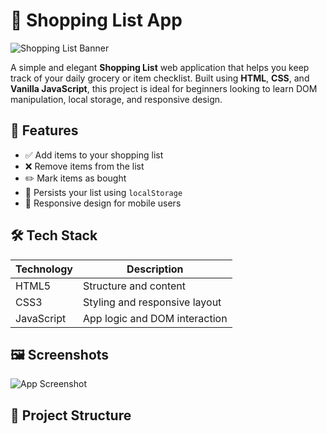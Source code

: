 # 🛒 Shopping List App

![Shopping List Banner](https://images.pexels.com/photos/3728311/pexels-photo-3728311.jpeg?auto=compress&cs=tinysrgb&w=600)

A simple and elegant **Shopping List** web application that helps you keep track of your daily grocery or item checklist. Built using **HTML**, **CSS**, and **Vanilla JavaScript**, this project is ideal for beginners looking to learn DOM manipulation, local storage, and responsive design.

## 🚀 Features

- ✅ Add items to your shopping list
- ❌ Remove items from the list
- ✏️ Mark items as bought
- 💾 Persists your list using `localStorage`
- 📱 Responsive design for mobile users

## 🛠️ Tech Stack

| Technology | Description                   |
| ---------- | ----------------------------- |
| HTML5      | Structure and content         |
| CSS3       | Styling and responsive layout |
| JavaScript | App logic and DOM interaction |

## 🖼️ Screenshots

![App Screenshot](https://via.placeholder.com/600x400?text=App+Screenshot)

## 📂 Project Structure
